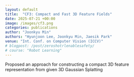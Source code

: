 ```yaml
---
layout: default
title:  "CF3: Compact and Fast 3D Feature Fields"
date: 2025-07-21 +00:00
image: /images/cf3.png
categories: publications
author: "Joonkyu Min"
authors: "Hyunjoon Lee, Joonkyu Min, Jaesik Park"
venue: "Int. Conf. on Computer Vision (ICCV)"
# blogpost: /post/zeroshotrlenablesafety/
# course: "Robot Learning"
---
```


Proposed an approach for constructing a compact 3D feature representation from given 3D Gaussian Splatting